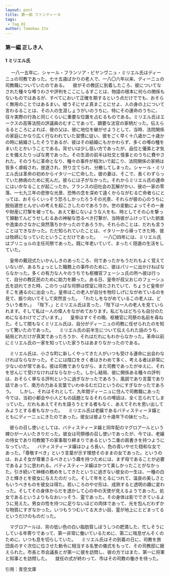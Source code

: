 ```yaml
---
layout: post
title: 第一部 ファンティーヌ
tags:
 - Tag_01
author: Tomohau Ito
---
```


### 第一編  正しき人  
#### 1 ミリエル氏  

　  一八一五年に、シャール・フランソア・ビヤンヴニュ・ミリエル氏はディーニュの司教であった。七十五歳ばかりの老人で、一八〇六年以来、ディーニュの司教職についていたのである。
　彼がその教区に到着したころ、彼についてなされた種々な噂うわさや評判をここにしるすことは、物語の根本に何らの関係もないものではあるが、すべてにおいて正確を期するという点だけででも、おそらく無用のことではあるまい。嘘うそにせよ真まことにせよ、人の身の上について言わるることは、その人の生涯しょうがいのうちに、特にその運命のうちに、往々実際の行為と同じくらいに重要な位置を占むるものである。ミリエル氏はエークスの高等法院の評議員のむすこであって、顕要な法官の家柄だった。伝えらるるところによれば、彼の父は、彼に地位を継がせようとして、当時、法院関係の家庭にかなり広く行なわれていた習慣に従い、彼をごく早く十八歳か二十歳かの時に結婚さしたそうであるが、彼はその結婚にもかかわらず、多くの噂の種をまいたとかいうことである。背せいは少し低い方であったが、品位と優美と才気とを備えたりっぱな男であった。その生涯の前半は社交と情事とのうちに費やされた。そのうちに革命となり、種々の事件が相次いで起こり、法院関係の家柄は皆多く虐殺され、放逐され、狩り立てられ、分散してしまった。シャール・ミリエル氏は革命の初めからイタリーに亡命した。彼の妻は、そこで、長くわずらっていた肺病のために死んだ。彼らには子がなかった。それからミリエル氏の運命にはいかなることが起こったか。フランスの旧社会の瓦解がかい、彼の一家の零落、一七九三年の悲惨な光景、恐怖の念を深めて遠くからながむる亡命者らにとっては、おそらくいっそう恐ろしかったろうその光景、それらが彼の心のうちに脱俗遁世とんせいの考えを起こさしたのであろうか。世の変動によってその一身や財産に打撃を被っても、あえて動じないような人をも、時としてその心を撃って顛動てんどうせしむるあの神秘な恐るべき打撃が、当時彼がふけっていた娯楽や逸楽のさなかに突然落ちかかったのであろうか。それらのことは、だれも言うことはできなかった。ただ知られていたことは、イタリーから帰ってきた時、彼は牧師になっていたということだけであった。
　一八〇四年には、ミリエル氏はブリニョルの主任司祭であった。既に年老いていて、まったく隠遁の生活をしていた。  

　皇帝の戴冠式たいかんしきのあったころ、何であったかもうだれもよく覚えていないが、あるちょっとした職務上の事件のために、彼はパリーに出かけねばならなかった。多くの有力な人々のうちでも枢機官フェーシュ氏の所へ彼は行って、自分の教区民のために助力を願った。ある日、皇帝が叔父おじのフェーシュ氏を訪れてきた時、このりっぱな司祭は控室に待たされていて、ちょうど皇帝がそこを通るのに出会った。皇帝はこの老人が自分を物珍しげにながめているのを見て、振り向いてそして突然言った。
「わたしをながめているこの老人は、どういう者か。」
「陛下、」とミリエル氏は言った、「陛下は一人の老人を見ていられます。そして私は一人の偉人をながめております。私どもはどちらも自分のためになるわけでございます。」
　皇帝はすぐその晩、枢機官に司祭の名前を尋ねた。そして間もなくミリエル氏は、自分がディーニュの司教に任ぜられたのを知って驚いたのであった。
　ミリエル氏の前半生について伝えられた話のうち、結局どれだけが真実であったろうか、それはだれにもわからなかった。革命以前にミリエル氏の一家を知っていた家うちはあまりなかったのである。  

　ミリエル氏は、小さな町に新しくやってきた人がいつも受ける運命に出会わなければならなかった。そこには陰口をきく者はきわめて多く、考える者は非常に少ないのが常である。彼は司教でありながら、また司教であったがゆえに、それを甘んじて受けなければならなかった。しかし結局、彼に関係ある種々の評判は、おそらく単なる評判というに過ぎなかったであろう、風説であり言葉であり話であって、南方の力ある言葉でいわゆるむだ口というのにすぎなかったであろう。
　しかし、それはそれとして、九年間ディーニュに住んで司教職にあった今では、当初小都会や小人どもの話題となるそれらの噂話は、全く忘られてしまっていた。だれもあえてそれを語ろうとする者もなく、あえてそれを思い出してみようとする者もなかった。
　ミリエル氏は老嬢であるバティスティーヌ嬢とともにディーニュにきたのであった。彼女は彼より十歳年下の妹だった。  

　彼らの召し使いとしては、バティスティーヌ嬢と同年配のマグロアールという婢ひが一人いたきりだった。彼女は司祭様の召し使いであったが、今では、老嬢の侍女であり司教閣下の家事取り締まりであるという二重の肩書きを持つようになっていた。
　バティスティーヌ嬢はひょろ長い、色の青いやせた穏和な女であった。「尊敬すべき」という言葉が示す理想そのままの女であった。というのは、およそ女が尊重さるべきという趣を持つためには、まず母であることが必要であるように思われる。バティスティーヌ嬢はかつて美しかったことがなかった。引き続いて神様の務めをしてきたというに過ぎない彼女の一生は、一種の白さと輝きとを彼女に与えたのだった。そして年をとるにつれて、温良の美しさともいうべきものを彼女は得た。若いころのやせ形は、成熟すると透明の趣に変わった。そしてその身体からだを透かして心の中の天使が見えるようであった。処女であるというよりもなおいっそう、霊であった。その身体は影でできているように見えた。男女の性を持つに足りないほどの肉体であって、光を包んだわずかな物質にすぎなかった。いつもうつむいてる大きい目、霊が地上にとどまってるというだけのものだった。  

　マグロアールは、背の低い色の白い脂肪質しぼうしつの肥満した、忙しそうにしている年寄りであって、第一非常に働いているために、第二に喘息ぜんそくのために、いつも息を切らしていた。
　ミリエル氏はその到着の日に、司教を旅団長のすぐ次位に位させた勅令に相当する名誉の儀式をもって、その司教邸に据えられた。市長と市会議長とが第一に彼を訪問し、彼の方ではまた、第一に将軍と知事とを訪問した。
　就任の式が終わって、市はその司教の働きを待った。  

引用：青空文庫

